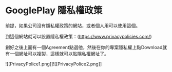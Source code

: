 # GooglePlay 隱私權政策

前提，如果公司沒有隱私權政策的網站，或者個人用可以使用這個。

到這個網站就可以設置隱私權政策：(https://www.privacypolicies.com/)

創好之後上面有一個Agreement點選他，然後在你的專案隱私權上點Download就有一個網址可以複製，這樣就可以貼隱私權網址了。

![[PrivacyPolice1.png]]![[PrivacyPolice2.png]]
